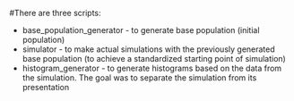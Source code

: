 #There are three scripts:

* base_population_generator - to generate base population (initial population)
* simulator - to make actual simulations with the previously generated base population (to achieve a standardized starting point of simulation)
* histogram_generator - to generate histograms based on the data from the simulation. The goal was to separate the simulation from its presentation
